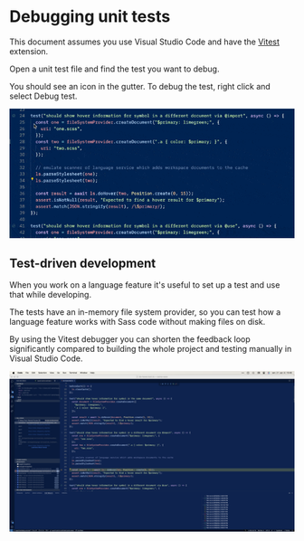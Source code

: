 # Debugging unit tests

This document assumes you use Visual Studio Code and have the [Vitest](https://marketplace.visualstudio.com/items?itemName=vitest.explorer) extension.

Open a unit test file and find the test you want to debug.

You should see an icon in the gutter. To debug the test, right click and select Debug test.

![](../images/debugging/debug-individual-test.gif)

## Test-driven development

When you work on a language feature it's useful to set up a test and use that while developing.

The tests have an in-memory file system provider, so you can test how a language feature works with Sass code without making files on disk.

By using the Vitest debugger you can shorten the feedback loop significantly compared to building the whole project and testing manually in Visual Studio Code.

![](../images/debugging/debugging-unit-test.png)
